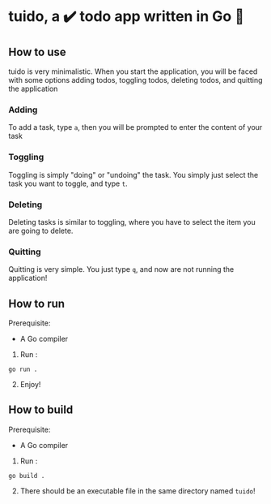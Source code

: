 # tuido, a ✔️ todo app written in Go 🔷

## How to use

tuido is very minimalistic. When you start the application, you will be faced with some options
adding todos, toggling todos, deleting todos, and quitting the application

### Adding
To add a task, type `a`, then you will be prompted to enter the content of your task

### Toggling
Toggling is simply "doing" or "undoing" the task. You simply just select the task you want to toggle, and type `t`.

### Deleting
Deleting tasks is similar to toggling, where you have to select the item you are going to delete.

### Quitting
Quitting is very simple. You just type `q`, and now are not running the application!

## How to run

Prerequisite:
- A Go compiler

1. Run :
```shell
go run .
```
2. Enjoy!

## How to build

Prerequisite:
- A Go compiler

1. Run :
```shell
go build .
```
2. There should be an executable file in the same directory named `tuido`!
